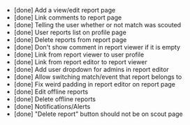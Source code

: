 - [done] Add a view/edit report page
- [done] Link comments to report page
- [done] Telling the user whether or not match was scouted
- [done] User reports list on profile page
- [done] Delete reports from report page
- [done] Don't show comment in report viewer if it is empty
- [done] Link from report viewer to user profile
- [done] Link from report editor to report viewer
- [done] Add user dropdown for admins in report editor
- [done] Allow switching match/event that report belongs to
- [done] Fix weird padding in report editor on report page
- [done] Edit offline reports
- [done] Delete offline reports
- [done] Notifications/Alerts
- [done] "Delete report" button should not be on scout page
